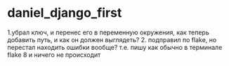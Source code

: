 # daniel_django_first
1.убрал ключ, и перенес его в переменную окружения, как теперь добавить путь, и как он 
должен выглядеть?
2. подправил по flake, но перестал находить ошибки вообще? т.е. пишу как обычно в терминале 
flake 8 и ничего не происходит



